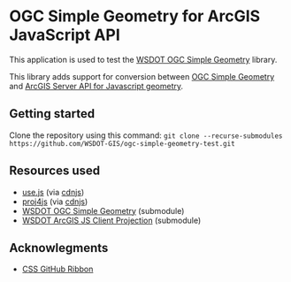OGC Simple Geometry for ArcGIS JavaScript API
=============================================

This application is used to test the [WSDOT OGC Simple Geometry] library.

This library adds support for conversion between [OGC Simple Geometry] and [ArcGIS Server API for Javascript geometry].

## Getting started ##

Clone the repository using this command: `git clone --recurse-submodules https://github.com/WSDOT-GIS/ogc-simple-geometry-test.git`

## Resources used ##

* [use.js] \(via [cdnjs]\)
* [proj4js] \(via [cdnjs]\)
* [WSDOT OGC Simple Geometry] \(submodule\)
* [WSDOT ArcGIS JS Client Projection] \(submodule\)

## Acknowlegments ##
* [CSS GitHub Ribbon](http://unindented.org/articles/2009/10/github-ribbon-using-css-transforms/)

[ArcGIS Server API for Javascript geometry]:http://developers.arcgis.com/en/javascript/jsapi/geometry-amd.html
[WSDOT OGC Simple Geometry]:https://github.com/WSDOT-GIS/ogcsimplegeometry
[WSDOT ArcGIS JS Client Projection]:https://github.com/WSDOT-GIS/ArcGIS-JS-Client-Projection
[OGC Simple Geometry]:http://www.opengeospatial.org/standards/sfa
[use.js]:http://documentup.com/tbranyen/use.js
[cdnjs]://cdnjs.com/
[proj4js]:http://trac.osgeo.org/proj4js/
